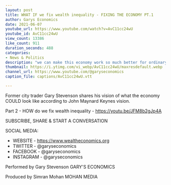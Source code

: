 ```yaml
---
layout: post
title: WHAT IF we fix wealth inequality - FIXING THE ECONOMY PT.1
author: Garys Economics
date: 2021-06-07
youtube_url: https://www.youtube.com/watch?v=AvC11cc24wU
youtube_id: AvC11cc24wU
view_count: 13386
like_count: 911
duration_seconds: 488
categories:
- News & Politics
description: "we can make this economy work so much better for ordinary working people and families ..... instead we've chosen to give all the money to this small group of super wealthy families while the rest of us have to fight to get them to pay our salaries"
thumbnail: https://i.ytimg.com/vi_webp/AvC11cc24wU/maxresdefault.webp
channel_url: https://www.youtube.com/@garyseconomics
caption_file: captions/AvC11cc24wU.vtt

---
```


Former city trader Gary Stevenson shares his vision of what the economy COULD look like according to John Maynard Keynes vision.

Part 2 - HOW do we fix wealth inequality - https://youtu.be/JFM8b2gJp4A


SUBSCRIBE, SHARE & START A CONVERSATION


SOCIAL MEDIA:
- WEBSITE - https://www.wealtheconomics.org
- TWITTER - @garyseconomics
- FACEBOOK - @garyseconomics
- INSTAGRAM - @garyseconomics


Performed by Gary Stevenson
GARY'S ECONOMICS


Produced by Simran Mohan
MOHAN MEDIA
